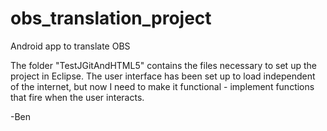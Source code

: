 obs_translation_project
=======================

Android app to translate OBS

The folder "TestJGitAndHTML5" contains the files necessary to set up the project in Eclipse.
The user interface has been set up to load independent of the internet,
but now I need to make it functional - implement functions that fire when the user interacts.

-Ben

